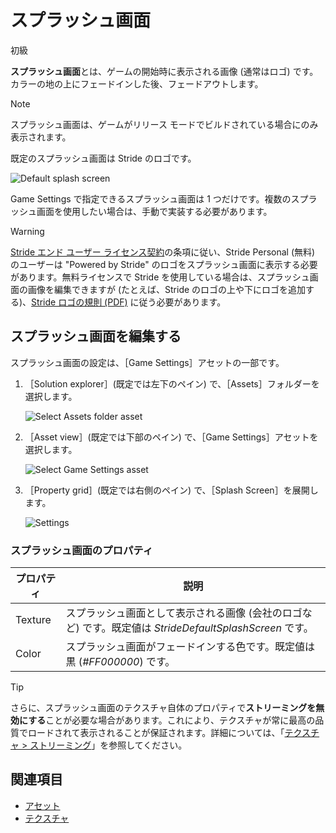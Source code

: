 # スプラッシュ画面

<span class="label label-doc-level">初級</span>

**スプラッシュ画面**とは、ゲームの開始時に表示される画像 (通常はロゴ) です。カラーの地の上にフェードインした後、フェードアウトします。

> [!NOTE]
> スプラッシュ画面は、ゲームがリリース モードでビルドされている場合にのみ表示されます。

既定のスプラッシュ画面は Stride のロゴです。

![Default splash screen](media/StrideDefaultSplashScreen.png)

Game Settings で指定できるスプラッシュ画面は 1 つだけです。複数のスプラッシュ画面を使用したい場合は、手動で実装する必要があります。

> [!WARNING]
> [Stride エンド ユーザー ライセンス契約](http://stride3d.net/legal/eula)の条項に従い、Stride Personal (無料) のユーザーは "Powered by Stride" のロゴをスプラッシュ画面に表示する必要があります。無料ライセンスで Stride を使用している場合は、スプラッシュ画面の画像を編集できますが (たとえば、Stride のロゴの上や下にロゴを追加する)、[Stride ロゴの規則 (PDF)](https://stride3d.net/legal/stride-logo-regulations.pdf) に従う必要があります。

## スプラッシュ画面を編集する

スプラッシュ画面の設定は、［Game Settings］アセットの一部です。

1. ［Solution explorer］(既定では左下のペイン) で、［Assets］フォルダーを選択します。

    ![Select Assets folder asset](media/select-asset-folder.png)

2. ［Asset view］(既定では下部のペイン) で、［Game Settings］アセットを選択します。

    ![Select Game Settings asset](media/select-game-settings-asset.png)

3. ［Property grid］(既定では右側のペイン) で、［Splash Screen］を展開します。

    ![Settings](media/splash-screen.png)

### スプラッシュ画面のプロパティ

| プロパティ | 説明
|----------|------------
| Texture  | スプラッシュ画面として表示される画像 (会社のロゴなど) です。既定値は *StrideDefaultSplashScreen* です。
| Color    | スプラッシュ画面がフェードインする色です。既定値は黒 (*#FF000000*) です。

>[!TIP]
>さらに、スプラッシュ画面のテクスチャ自体のプロパティで**ストリーミングを無効にする**ことが必要な場合があります。これにより、テクスチャが常に最高の品質でロードされて表示されることが保証されます。詳細については、「[テクスチャ > ストリーミング](../graphics/textures/streaming.md)」を参照してください。

## 関連項目

* [アセット](../game-studio/game-settings.md)
* [テクスチャ](../graphics/textures/index.md)
